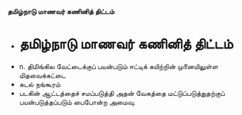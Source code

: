 **தமிழ்நாடு மாணவர் கணினித் திட்டம்**
- # தமிழ்நாடு மாணவர் கணினித் திட்டம்
- n. திமிங்கில வேட்டைக்குப் பயன்படும் ஈட்டிக் கயிற்றின் முனையிலுள்ள மிதவைக்கட்டை
- கடல் நங்கூரம்
- படகின் ஆட்டத்தைச் சமப்படுத்தி அதன் வேகத்தை மட்டுப்படுத்துதற்குப் பயன்படுத்தப்படும் பைபோன்ற அமைவு.

